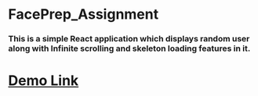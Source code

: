 # FacePrep_Assignment
<h3>This is a simple React application which displays random user along with Infinite scrolling and skeleton loading features in it.</h3>

<a href="https://random-user-list-app.netlify.app/"><h1>Demo Link</h1></a>

